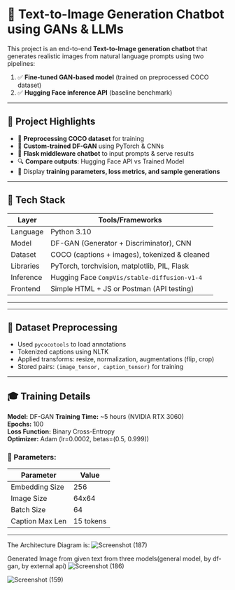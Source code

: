 # 🧠 Text-to-Image Generation Chatbot using GANs & LLMs

This project is an end-to-end **Text-to-Image generation chatbot** that generates realistic images from natural language prompts using two pipelines:

1. ✅ **Fine-tuned GAN-based model** (trained on preprocessed COCO dataset)
2. ✅ **Hugging Face inference API** (baseline benchmark)

---

## 🚀 Project Highlights

- 🔁 **Preprocessing COCO dataset** for training
- 🧠 **Custom-trained DF-GAN** using PyTorch & CNNs
- 🤖 **Flask middleware chatbot** to input prompts & serve results
- 🔍 **Compare outputs**: Hugging Face API vs Trained Model
- 🧪 Display **training parameters, loss metrics, and sample generations**

---

## 🧰 Tech Stack

| Layer        | Tools/Frameworks                                     |
|--------------|------------------------------------------------------|
| Language     | Python 3.10                                          |
| Model        | DF-GAN (Generator + Discriminator), CNN                |
| Dataset      | COCO (captions + images), tokenized & cleaned        |
| Libraries    | PyTorch, torchvision, matplotlib, PIL, Flask         |
| Inference    | Hugging Face `CompVis/stable-diffusion-v1-4`         |
| Frontend     | Simple HTML + JS or Postman (API testing)            |

---


---

## 🧪 Dataset Preprocessing

- Used `pycocotools` to load annotations
- Tokenized captions using NLTK
- Applied transforms: resize, normalization, augmentations (flip, crop)
- Stored pairs: `(image_tensor, caption_tensor)` for training

---

## 🎓 Training Details

**Model:** DF-GAN
**Training Time:** ~5 hours (NVIDIA RTX 3060)  
**Epochs:** 100  
**Loss Function:** Binary Cross-Entropy  
**Optimizer:** Adam (lr=0.0002, betas=(0.5, 0.999))  

### 🧮 Parameters:
| Parameter        | Value     |
|------------------|-----------|
| Embedding Size   | 256       |
| Image Size       | 64x64     |
| Batch Size       | 64        |
| Caption Max Len  | 15 tokens |

---


The Architecture Diagram is:
![Screenshot (187)](https://github.com/user-attachments/assets/ccd88176-c738-410e-b168-187b6e76f1de)


Generated Image from given text from three models(general model, by df-gan, by external api)
![Screenshot (186)](https://github.com/user-attachments/assets/52c9efe0-40e4-40b0-8c43-55723e7fd9d8)



![Screenshot (159)](https://github.com/user-attachments/assets/859ca7da-61d7-4cbd-9a84-af70e8d24f94)
